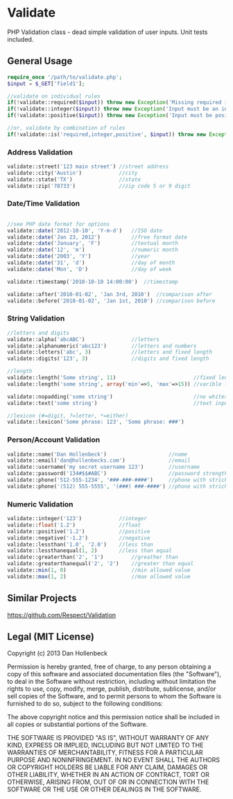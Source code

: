 Validate
========

PHP Validation class - dead simple validation of user inputs. Unit tests included.

## General Usage ##
```php
require_once '/path/to/validate.php';
$input = $_GET['field1'];

//validate on individual rules
if(!validate::required($input)) throw new Exception('Missing required input!');
if(!validate::integer($input)) throw new Exception('Input must be an interger!');
if(!validate::positive($input)) throw new Exception('Input must be positive!');

//or, validate by combination of rules
if(!validate::is('required,integer,positive', $input)) throw new Exception('Invalide input!');

```
### Address Validation ###
```php
validate::street('123 main street')	//street address
validate::city('Austin')			//city
validate::state('TX')				//state
validate::zip('78733')				//zip code 5 or 9 digit
```

### Date/Time Validation ###
```php

//see PHP date format for options
validate::date('2012-10-10', 'Y-m-d')	//ISO date
validate::date('Jan 23, 2012')			//free format date
validate::date('January', 'F')			//textual month
validate::date('12', 'm')				//numeric month
validate::date('2003', 'Y')				//year
validate::date('31', 'd')				//day of month
validate::date('Mon', 'D')				//day of week

validate::timestamp('2010-10-10 14:00:00')	//timestamp

validate::after('2010-01-02', 'Jan 3rd, 2010')	//comparison after
validate::before('2010-01-02', 'Jan 1st, 2010') //comparison before
```

### String Validation ###
```php
//letters and digits
validate::alpha('abcABC')				//letters
validate::alphanumeric('abc123')		//letters and numbers
validate::letters('abc', 3)				//letters and fixed length
validate::digits('123', 3)				//digits and fixed length

//length
validate::length('Some string', 11)							//fixed length
validate::length('some string', array('min'=>5, 'max'=>15))	//varible length

validate::nopadding('some string')							//no whitespace allowed
validate::text('some string')								//text input like a comment

//lexicon (#=digit, ?=letter, *=either)
validate::lexicon('Some phrase: 123', 'Some phrase: ###')

```

### Person/Account Validation ###
```php
validate::name('Dan Hollenbeck')					//name
validate::email('dan@hollenbecks.com')				//email
validate::username('my secret username 123')		//username
validate::password('134#$$#ABC')					//password strength
validate::phone('512-555-1234', '###-###-####')		//phone with strick format
validate::phone('(512) 555-5555', '(###) ###-####') //phone with strick format
```

### Numeric Validation ###
```php
validate::integer('123')			//integer
validate::float('1.2')				//float
validate::positive('1.2')			//positive
validate::negative('-1.2')			//negative
validate::lessthan('1.0', '2.0')	//less than
validate::lessthanequal(1, 2)		//less than equal
validate::greaterthan('2', '1')			//greather than
validate::greaterthanequal('2', '2')	//greater than equal
validate::min(1, 0)						//min allowed value
validate::max(1, 2)						//max allowed value
```


## Similar Projects ##
https://github.com/Respect/Validation


## Legal (MIT License) ##

Copyright (c) 2013 Dan Hollenbeck

Permission is hereby granted, free of charge, to any person obtaining a copy of this software and associated documentation files (the "Software"), to deal in the Software without restriction, including without limitation the rights to use, copy, modify, merge, publish, distribute, sublicense, and/or sell copies of the Software, and to permit persons to whom the Software is furnished to do so, subject to the following conditions:

The above copyright notice and this permission notice shall be included in all copies or substantial portions of the Software.

THE SOFTWARE IS PROVIDED "AS IS", WITHOUT WARRANTY OF ANY KIND, EXPRESS OR IMPLIED, INCLUDING BUT NOT LIMITED TO THE WARRANTIES OF MERCHANTABILITY, FITNESS FOR A PARTICULAR PURPOSE AND NONINFRINGEMENT. IN NO EVENT SHALL THE AUTHORS OR COPYRIGHT HOLDERS BE LIABLE FOR ANY CLAIM, DAMAGES OR OTHER LIABILITY, WHETHER IN AN ACTION OF CONTRACT, TORT OR OTHERWISE, ARISING FROM, OUT OF OR IN CONNECTION WITH THE SOFTWARE OR THE USE OR OTHER DEALINGS IN THE SOFTWARE.